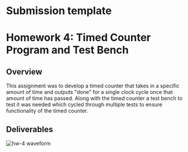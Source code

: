 # Submission template

# Homework 4: Timed Counter Program and Test Bench

## Overview
This assignment was to develop a timed counter that takes in a specific amount of time and outputs "done" for a single clock cycle once that amount of time has passed. Along with the timed counter a test bench to test it was needed which cycled through multiple tests to ensure functionality of the timed counter.

## Deliverables
![hw-4 waveform](assets/hw4_waveform.jpg)

